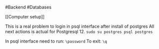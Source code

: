 #Backend #Databases

[[Computer setup]]


This is a real problem to login in psql interface after install of postgres
All next actions is actual for Postgresql 12.
`sudo su postgres psql postgres`

In psql interface need to run: `\password`
To exit: `\q`